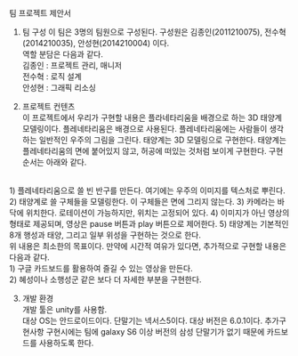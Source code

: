 팀 프로젝트 제안서

1.	팀 구성
이 팀은 3명의 팀원으로 구성된다. 구성원은 김종인(2011210075), 전수혁(2014210035), 안성현(2014210004) 이다. <br>역할 분담은 다음과 같다.<br>
김종인 : 프로젝트 관리, 매니저<br>
전수혁 : 로직 설계<br>
안성현 : 그래픽 리소싱<br>


2.	프로젝트 컨텐츠<br>
이 프로젝트에서 우리가 구현할 내용은 플라네타리움을 배경으로 하는 3D 태양계 모델링이다. 플레네타리움은 배경으로 사용된다. 플레네타리움에는 사람들이 생각하는 일반적인 우주의 그림을 그린다. 태양계는 3D 모델링으로 구현한다. 태양계는 플레네타리움의 면에 붙어있지 않고, 허공에 떠있는 것처럼 보이게 구현한다.  구현 순서는 아래와 같다.
<br>
1)	플레네타리움으로 쓸 빈 반구를 만든다. 여기에는 우주의 이미지를 텍스처로 뿌린다.
2)	태양계로 쓸 구체들을 모델링한다. 이 구체들은 면에 그리지 않는다.
3)	카메라는 바닥에 위치한다. 로테이션이 가능하지만, 위치는 고정되어 있다.
4)	이미지가 아닌 영상의 형태로 제공되며, 영상은 pause 버튼과 play 버튼으로 제어한다.
5)	태양계는 기본적인 8개 행성과 태양, 그리고 일부 위성을 구현하는 것으로 한다.
<br>
위 내용은 최소한의 목표이다. 만약에 시간적 여유가 있다면, 추가적으로 구현할 내용은 다음과 같다.<br>
1)	구글 카드보드를 활용하여 즐길 수 있는 영상을 만든다.<br>
2)	혜성이나 소행성군 같은 보다 더 자세한 부분을 구현한다.<br>


3. 개발 환경<br>
개발 툴은 unity를 사용함.<br>
대상 OS는 안드로이드이다. 단말기는 넥서스5이다. 대상 버전은 6.0.1이다. 추가구현사항 구현시에는 팀에 galaxy S6 이상 버전의 삼성 단말기가 없기 때문에 카드보드를 사용하도록 한다.<br>
